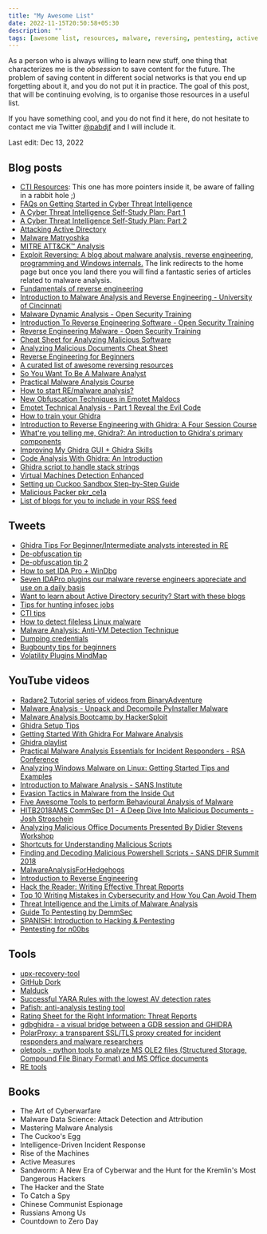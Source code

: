 ```yaml
---
title: "My Awesome List"
date: 2022-11-15T20:50:58+05:30
description: ""
tags: [awesome list, resources, malware, reversing, pentesting, active directory, unpacking, forensics, tutorials, books, threat intelligence]
---
```


As a person who is always willing to learn new stuff, one thing that characterizes me is the *obsession* to save content for the future.
The problem of saving content in different social networks is that you end up forgetting about it, and you do not put it in practice.
The goal of this post, that will be continuing evolving, is to organise those resources in a useful list.

If you have something cool, and you do not find it here, do not hesitate to contact me via Twitter [@pabdjf](https://twitter.com/pabdjf) and I will include it.

Last edit: Dec 13, 2022
## Blog posts
- [CTI Resources](https://paralus.co/resources-2/resources/): This one has more pointers inside it, be aware of falling in a rabbit hole ;)
- [FAQs on Getting Started in Cyber Threat Intelligence](https://medium.com/katies-five-cents/faqs-on-getting-started-in-cyber-threat-intelligence-f567f267348e)
- [A Cyber Threat Intelligence Self-Study Plan: Part 1](https://medium.com/katies-five-cents/a-cyber-threat-intelligence-self-study-plan-part-1-968b5a8daf9a)
- [A Cyber Threat Intelligence Self-Study Plan: Part 2](https://medium.com/katies-five-cents/a-cyber-threat-intelligence-self-study-plan-part-2-d04b7a529d36)
- [Attacking Active Directory](https://zer1t0.gitlab.io/posts/attacking_ad/)
- [Malware Matryoshka](https://github.com/dodo-sec/Malware-Analysis/blob/main/Formbook/Formbook-maldoc.md)
- [MITRE ATT&CK™ Analysis](https://www.jaiminton.com/mitreatt&ck#)
- [Exploit Reversing: A blog about malware analysis, reverse engineering, programming and Windows internals.](https://exploitreversing.com/) The link redirects to the home page but once you land there you will find a fantastic series of articles related to malware analysis.
- [Fundamentals of reverse engineering](https://malwareunicorn.org/workshops/re101.html#0)
- [Introduction to Malware Analysis and Reverse Engineering - University of Cincinnati](https://class.malware.re/)
- [Malware Dynamic Analysis - Open Security Training](https://opensecuritytraining.info/MalwareDynamicAnalysis.html)
- [Introduction To Reverse Engineering Software - Open Security Training](https://opensecuritytraining.info/IntroductionToReverseEngineering.html)
- [Reverse Engineering Malware - Open Security Training](https://opensecuritytraining.info/ReverseEngineeringMalware.html)
- [Cheat Sheet for Analyzing Malicious Software](https://zeltser.com/malware-analysis-cheat-sheet/)
- [Analyzing Malicious Documents Cheat Sheet](https://zeltser.com/analyzing-malicious-documents/)
- [Reverse Engineering for Beginners](https://beginners.re/)
- [A curated list of awesome reversing resources ](https://github.com/tylerha97/awesome-reversing)
- [So You Want To Be A Malware Analyst](https://www.malwarebytes.com/blog/news/2012/09/so-you-want-to-be-a-malware-analyst)
- [Practical Malware Analysis Course](https://samsclass.info/126/126_S17.shtml)
- [How to start RE/malware analysis?](https://hshrzd.wordpress.com/how-to-start/)
- [New Obfuscation Techniques in Emotet Maldocs](https://security-soup.net/new-obfuscation-techniques-in-emotet-maldocs/)
- [Emotet Technical Analysis - Part 1 Reveal the Evil Code](https://www.picussecurity.com/resource/blog/emotet-technical-analysis-part-1-reveal-the-evil-code)
- [How to train your Ghidra](https://securelist.com/how-to-train-your-ghidra/108272/)
- [Introduction to Reverse Engineering with Ghidra: A Four Session Course](https://wrongbaud.github.io/posts/ghidra-training/)
- [What're you telling me, Ghidra?: An introduction to Ghidra's primary components](https://byte.how/posts/what-are-you-telling-me-ghidra/)
- [Improving My Ghidra GUI + Ghidra Skills](https://irfan-eternal.github.io/improving-my-ghidra-gui--ghidra-skills/)
- [Code Analysis With Ghidra: An Introduction](https://blogs.blackberry.com/en/2019/07/an-introduction-to-code-analysis-with-ghidra)
- [Ghidra script to handle stack strings](https://maxkersten.nl/binary-analysis-course/analysis-scripts/ghidra-script-to-handle-stack-strings/)
- [Virtual Machines Detection Enhanced](https://artemonsecurity.com/vmde.pdf)
- [Setting up Cuckoo Sandbox Step-by-Step Guide](https://medium.com/@oshara.16/setting-up-cuckoo-sandbox-for-dummies-malware-analysis-3daa99e950b5)
- [Malicious Packer pkr_ce1a](https://malwarology.substack.com/p/malicious-packer-pkr_ce1a?r=1lslzd)
- [List of blogs for you to include in your RSS feed](https://gist.github.com/Neo23x0/3375536faf266794db5c0e90fd202f5a)

## Tweets
- [Ghidra Tips For Beginner/Intermediate analysts interested in RE](https://twitter.com/embee_research/status/1582274165280690176?s=20&t=RBjFdZot3gMfUg7ehPWiWQ)
- [De-obfuscation tip](https://twitter.com/0xBurgers/status/1586930958930153474?s=20&t=b-FdDc96lkC_GOICplMYag)
- [De-obfuscation tip 2](https://twitter.com/buzz3r_/status/1588364176438677504?s=20&t=gYAn1_RJMkqxM_kP_ODYQQ)
- [How to set IDA Pro + WinDbg](https://twitter.com/ale_sp_brazil/status/1579921468221427712?s=20&t=dsb9_ZM8uPZtn0xQ_2LIuQ)
- [Seven IDAPro plugins our malware reverse engineers appreciate and use on a daily basis](https://twitter.com/SentinelOne/status/1597199229851926529?s=20&t=EMjjYCu_U4Io_IY1HttH5w)
- [Want to learn about Active Directory security? Start with these blogs](https://twitter.com/drunkrhin0/status/1564757368168099840?s=20&t=5n3KNELz2nIKpCNkZGHtqA)
- [Tips for hunting infosec jobs](https://twitter.com/GrahamHelton3/status/1534897826110513153?s=20&t=xDhmNwJM7eUt6EdNIRkjhQ)
- [CTI tips](https://twitter.com/klrgrz/status/1288123451597758467?s=20&t=FAP6QZ_niHaU5rgF9PG2qg)
- [How to detect fileless Linux malware](https://twitter.com/inversecos/status/1527188391347068928?s=20&t=5UwadNU7vSMgqkxhK3mILg)
- [Malware Analysis: Anti-VM Detection Technique](https://twitter.com/inversecos/status/1522096474062221312?s=20&t=FAP6QZ_niHaU5rgF9PG2qg)
- [Dumping credentials](https://twitter.com/NinjaParanoid/status/1516442028963659777)
- [Bugbounty tips for beginners](https://twitter.com/MAALP1225/status/1416304121871667204?s=20&t=FAP6QZ_niHaU5rgF9PG2qg)
- [Volatility Plugins MindMap](https://twitter.com/r3nzsec/status/1341468076144025600?s=20&t=FAP6QZ_niHaU5rgF9PG2qg)

## YouTube videos
- [Radare2 Tutorial series of videos from BinaryAdventure](https://www.youtube.com/watch?v=oW8Ey5STrPI&list=PLg_QXA4bGHpvsW-qeoi3_yhiZg8zBzNwQ)
- [Malware Analysis - Unpack and Decompile PyInstaller Malware](https://www.youtube.com/watch?v=x8OtmBoCyw4)
- [Malware Analysis Bootcamp by HackerSploit](https://www.youtube.com/playlist?list=PLBf0hzazHTGMSlOI2HZGc08ePwut6A2Io)
- [Ghidra Setup Tips](https://www.youtube.com/watch?v=5wBfw1-lINQ)
- [Getting Started With Ghidra For Malware Analysis](https://www.youtube.com/watch?v=dW8YFRX2BGk)
- [Ghidra playlist](https://www.youtube.com/playlist?list=PLXqdTlog3E_8Ucym6klVOY9RmjdIy3cbm)
- [Practical Malware Analysis Essentials for Incident Responders - RSA Conference](https://www.youtube.com/watch?v=20xYpxe8mBg)
- [Analyzing Windows Malware on Linux: Getting Started Tips and Examples](https://www.youtube.com/watch?v=J85991pPYoc)
- [Introduction to Malware Analysis - SANS Institute](https://www.youtube.com/watch?v=f-fMdnUW4X4)
- [Evasion Tactics in Malware from the Inside Out](https://www.youtube.com/watch?v=gZrU2X1Q5OA)
- [Five Awesome Tools to perform Behavioural Analysis of Malware](https://www.youtube.com/watch?v=noErOEHcAj8)
- [HITB2018AMS CommSec D1 - A Deep Dive Into Malicious Documents - Josh Stroschein](https://www.youtube.com/watch?v=Ii0ENuigBSM)
- [Analyzing Malicious Office Documents Presented By Didier Stevens Workshop](https://www.youtube.com/watch?v=opdVFQEBCNU)
- [Shortcuts for Understanding Malicious Scripts](https://www.youtube.com/watch?v=XxjeRuwRyOw)
- [Finding and Decoding Malicious Powershell Scripts - SANS DFIR Summit 2018](https://www.youtube.com/watch?v=JWC7fzhvAY8)
- [MalwareAnalysisForHedgehogs](https://www.youtube.com/@MalwareAnalysisForHedgehogs)
- [Introduction to Reverse Engineering](https://www.youtube.com/playlist?list=PLHJns8WZXCdvaD7-xR7e5FJNW_6H9w-wC)
- [Hack the Reader: Writing Effective Threat Reports](https://www.youtube.com/watch?v=vwKlNZ6mxak)
- [Top 10 Writing Mistakes in Cybersecurity and How You Can Avoid Them](https://www.youtube.com/watch?v=V7lO7UgxQV4)
- [Threat Intelligence and the Limits of Malware Analysis](https://www.youtube.com/watch?v=KJIqgQKoHYg)
- [Guide To Pentesting by DemmSec](https://www.youtube.com/playlist?list=PLbjcIaeZ3pVPbZVmNebx-Hr0rSTyHN_0b)
- [SPANISH: Introduction to Hacking & Pentesting](https://www.youtube.com/playlist?list=PLXm1FM6zsxpBxKtPzT-pQVKoUFXZkuqkh)
- [Pentesting for n00bs](https://www.youtube.com/playlist?list=PLLKT__MCUeiyxF54dBIkzEXT7h8NgqQUB)

## Tools
- [upx-recovery-tool](https://github.com/NozomiNetworks/upx-recovery-tool)
- [GitHub Dork](https://gist.githubusercontent.com/EdOverflow/8bd2faad513626c413b8fc6e9d955669/raw/06a0ef0fd83920d513c65767aae258ecf8382bdf/gistfile1.txt?utm_content=bufferaea7d&utm_medium=social&utm_source=twitter.com&utm_campaign=buffer)
- [Malduck](https://github.com/CERT-Polska/malduck)
- [Successful YARA Rules with the lowest AV detection rates](https://valhalla.nextron-systems.com/)
- [Pafish: anti-analysis testing tool](https://github.com/a0rtega/pafish)
- [Rating Sheet for the Right Information: Threat Reports](https://zeltser.com/media/docs/rating-sheet-threat-reports-info.pdf)
- [gdbghidra - a visual bridge between a GDB session and GHIDRA](https://github.com/Comsecuris/gdbghidra)
- [PolarProxy: a transparent SSL/TLS proxy created for incident responders and malware researchers](https://www.netresec.com/?page=PolarProxy)
- [oletools - python tools to analyze MS OLE2 files (Structured Storage, Compound File Binary Format) and MS Office documents](https://github.com/decalage2/oletools)
- [RE tools](https://github.com/alexey-kleymenov/reverse_engineering_tools)

## Books
- The Art of Cyberwarfare
- Malware Data Science: Attack Detection and Attribution
- Mastering Malware Analysis
- The Cuckoo's Egg
- Intelligence-Driven Incident Response
- Rise of the Machines
- Active Measures
- Sandworm: A New Era of Cyberwar and the Hunt for the Kremlin's Most Dangerous Hackers
- The Hacker and the State
- To Catch a Spy
- Chinese Communist Espionage
- Russians Among Us
- Countdown to Zero Day